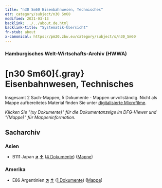 ```yaml
---
title: "n30 Sm60 Eisenbahnwesen, Technisches"
etr: category/subject/n30 Sm60
modified: 2021-03-13
backlink: ../../about.de.html
backlink-title: "Systematik-Übersicht"
fn-stub: about
x-canonical: https://pm20.zbw.eu/category/subject/s/n30_Sm60
---
```


### Hamburgisches Welt-Wirtschafts-Archiv (HWWA)
# [n30 Sm60]{.gray}&#8201; Eisenbahnwesen, Technisches&#160; 




Insgesamt 2 Sach-Mappen, 5 Dokumente - Mappen unvollständig.
Nicht als Mappe aufbereitetes Material finden Sie unter [digitalisierte Microfilme](/film/h1_sh.de.html).

_Klicken Sie "(xy Dokumente)" für die Dokumentanzeige im DFG-Viewer und "(Mappe)" für Mappeninformation._

## Sacharchiv




### Asien

- B111 Japan [**&nearr;**](../../../geo/i/141272/about.de.html "Japan (alle Mappen)") [**&uarr;**](../../../geo/about.de.html#B111 "Ländersystematik") (<a href="https://pm20.zbw.eu/dfgview/sh/141272,145543" title="über: Japan : Eisenbahnwesen, Technisches" target="_blank">4 Dokumente</a>) ([Mappe](../../../../folder/sh/1412xx/141272/1455xx/145543/about.de.html))

### Amerika

- E86 Argentinien [**&nearr;**](../../../geo/i/141692/about.de.html "Argentinien (alle Mappen)") [**&uarr;**](../../../geo/about.de.html#E86 "Ländersystematik") (<a href="https://pm20.zbw.eu/dfgview/sh/141692,145543" title="über: Argentinien : Eisenbahnwesen, Technisches" target="_blank">1 Dokumente</a>) ([Mappe](../../../../folder/sh/1416xx/141692/1455xx/145543/about.de.html))


